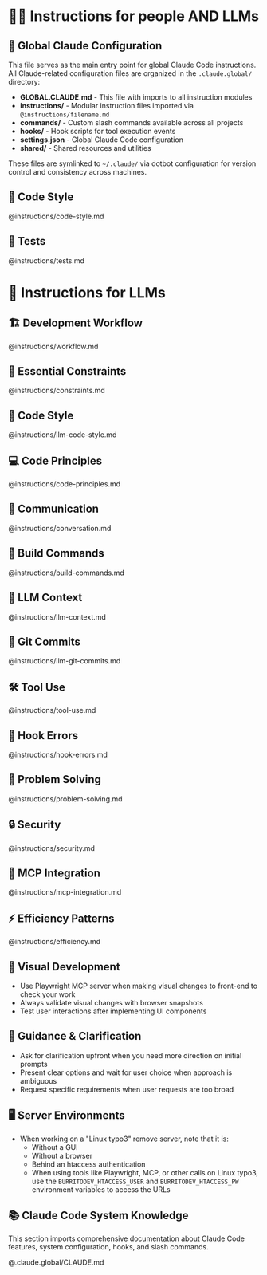 # 🧑‍💻 Instructions for people AND LLMs

## 📁 Global Claude Configuration

This file serves as the main entry point for global Claude Code instructions. All Claude-related configuration files are organized in the `.claude.global/` directory:

- **GLOBAL.CLAUDE.md** - This file with imports to all instruction modules
- **instructions/** - Modular instruction files imported via `@instructions/filename.md`
- **commands/** - Custom slash commands available across all projects
- **hooks/** - Hook scripts for tool execution events
- **settings.json** - Global Claude Code configuration
- **shared/** - Shared resources and utilities

These files are symlinked to `~/.claude/` via dotbot configuration for version control and consistency across machines.

## 🎨 Code Style

@instructions/code-style.md

## 🧪 Tests

@instructions/tests.md

# 🤖 Instructions for LLMs

## 🏗️ Development Workflow

@instructions/workflow.md

## 🚫 Essential Constraints

@instructions/constraints.md

## 🎨 Code Style

@instructions/llm-code-style.md

## 💻 Code Principles

@instructions/code-principles.md

## 💬 Communication

@instructions/conversation.md

## 🔨 Build Commands

@instructions/build-commands.md

## 🧠 LLM Context

@instructions/llm-context.md

## 📝 Git Commits

@instructions/llm-git-commits.md

## 🛠️ Tool Use

@instructions/tool-use.md

## 🚨 Hook Errors

@instructions/hook-errors.md

## 🤔 Problem Solving

@instructions/problem-solving.md

## 🔒 Security

@instructions/security.md

## 🔌 MCP Integration

@instructions/mcp-integration.md

## ⚡ Efficiency Patterns

@instructions/efficiency.md

## 🎨 Visual Development

- Use Playwright MCP server when making visual changes to front-end to check your work
- Always validate visual changes with browser snapshots
- Test user interactions after implementing UI components

## 🧭 Guidance & Clarification

- Ask for clarification upfront when you need more direction on initial prompts
- Present clear options and wait for user choice when approach is ambiguous
- Request specific requirements when user requests are too broad

## 🖥️ Server Environments

- When working on a "Linux typo3" remove server, note that it is:
  - Without a GUI
  - Without a browser
  - Behind an htaccess authentication
  - When using tools like Playwright, MCP, or other calls on Linux typo3, use the `BURRITODEV_HTACCESS_USER` and `BURRITODEV_HTACCESS_PW` environment variables to access the URLs

## 📚 Claude Code System Knowledge

This section imports comprehensive documentation about Claude Code features, system configuration, hooks, and slash commands.

@.claude.global/CLAUDE.md

